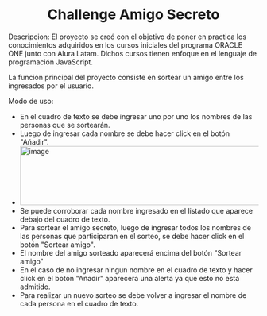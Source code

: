 <h1 align="center"> Challenge Amigo Secreto </h1>

Descripcion: 
El proyecto se creó con el objetivo de poner en practica los conocimientos adquiridos en los cursos iniciales del programa ORACLE ONE junto con Alura Latam. Dichos cursos tienen enfoque en el lenguaje de programación JavaScript.

La funcion principal del proyecto consiste en sortear un amigo entre los ingresados por el usuario.

Modo de uso:
- En el cuadro de texto se debe ingresar uno por uno los nombres de las personas que se sortearán.
- Luego de ingresar cada nombre se debe hacer click en el botón "Añadir".
- <img width="847" height="119" alt="image" src="https://github.com/user-attachments/assets/b164ea2e-7ceb-4079-8d17-22304f5eac31" />
- Se puede corroborar cada nombre ingresado en el listado que aparece debajo del cuadro de texto.
- Para sortear el amigo secreto, luego de ingresar todos los nombres de las personas que participaran en el sorteo, se debe hacer click en el botón "Sortear amigo".
- El nombre del amigo sorteado aparecerá encima del botón "Sortear amigo"
- En el caso de no ingresar ningun nombre en el cuadro de texto y hacer click en el botón "Añadir" aparecera una alerta ya que esto no está admitido.
- Para realizar un nuevo sorteo se debe volver a ingresar el nombre de cada persona en el cuadro de texto.

